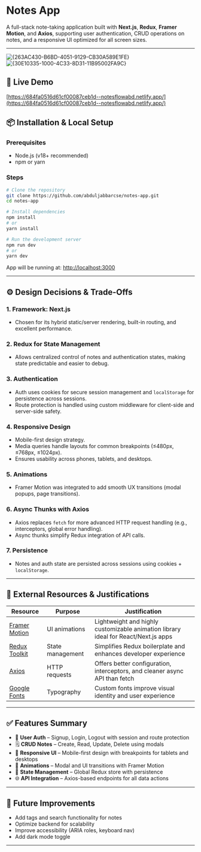 
# Notes App

A full-stack note-taking application built with **Next.js**, **Redux**, **Framer Motion**, and **Axios**, supporting user authentication, CRUD operations on notes, and a responsive UI optimized for all screen sizes.

---
![{263AC430-B6BD-4051-9129-CB30A589E1FE}](https://github.com/user-attachments/assets/3a9f6246-2645-4f74-b257-227e6c561716)
![{30E10335-1000-4C33-8D31-11B95002FA9C}](https://github.com/user-attachments/assets/e87b3883-4679-42e7-8599-2dbd12ce2a5a)


## 🚀 Live Demo

[https://684fa0516d61cf00087ceb1d--notesflowabd.netlify.app/](https://684fa0516d61cf00087ceb1d--notesflowabd.netlify.app/)

## 📦 Installation & Local Setup

### Prerequisites

* Node.js (v18+ recommended)
* npm or yarn

### Steps

```bash
# Clone the repository
git clone https://github.com/abduljabbarcse/notes-app.git
cd notes-app

# Install dependencies
npm install
# or
yarn install

# Run the development server
npm run dev
# or
yarn dev
```

App will be running at: [http://localhost:3000](http://localhost:3000)


---

## ⚙️ Design Decisions & Trade-Offs

### 1. **Framework: Next.js**

* Chosen for its hybrid static/server rendering, built-in routing, and excellent performance.

### 2. **Redux for State Management**

* Allows centralized control of notes and authentication states, making state predictable and easier to debug.

### 3. **Authentication**

* Auth uses cookies for secure session management and `localStorage` for persistence across sessions.
* Route protection is handled using custom middleware for client-side and server-side safety.

### 4. **Responsive Design**

* Mobile-first design strategy.
* Media queries handle layouts for common breakpoints (≤480px, ≤768px, ≤1024px).
* Ensures usability across phones, tablets, and desktops.

### 5. **Animations**

* Framer Motion was integrated to add smooth UX transitions (modal popups, page transitions).

### 6. **Async Thunks with Axios**

* Axios replaces `fetch` for more advanced HTTP request handling (e.g., interceptors, global error handling).
* Async thunks simplify Redux integration of API calls.

### 7. **Persistence**

* Notes and auth state are persisted across sessions using cookies + `localStorage`.

---

## 🧩 External Resources & Justifications

| Resource                                        | Purpose          | Justification                                                                      |
| ----------------------------------------------- | ---------------- | ---------------------------------------------------------------------------------- |
| [Framer Motion](https://www.framer.com/motion/) | UI animations    | Lightweight and highly customizable animation library ideal for React/Next.js apps |
| [Redux Toolkit](https://redux-toolkit.js.org/)  | State management | Simplifies Redux boilerplate and enhances developer experience                     |
| [Axios](https://axios-http.com/)                | HTTP requests    | Offers better configuration, interceptors, and cleaner async API than fetch        |
| [Google Fonts](https://fonts.google.com/)       | Typography       | Custom fonts improve visual identity and user experience                           |

---

## ✅ Features Summary

* 🔐 **User Auth** – Signup, Login, Logout with session and route protection
* 🗒️ **CRUD Notes** – Create, Read, Update, Delete using modals
* 📱 **Responsive UI** – Mobile-first design with breakpoints for tablets and desktops
* 🎨 **Animations** – Modal and UI transitions with Framer Motion
* 🧠 **State Management** – Global Redux store with persistence
* 🌐 **API Integration** – Axios-based endpoints for all data actions

---

## 🧪 Future Improvements

* Add tags and search functionality for notes
* Optimize backend for scalability
* Improve accessibility (ARIA roles, keyboard nav)
* Add dark mode toggle

---

